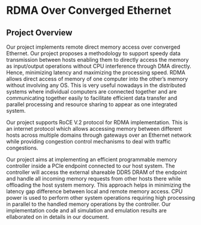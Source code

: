 # RDMA Over Converged Ethernet




## Project Overview

Our project implements remote direct memory access over converged Ethernet. Our project proposes a methodology to support speedy data transmission between hosts enabling them to directly access the memory as input/output operations without CPU interference through DMA directly. Hence, minimizing latency and maximizing the processing speed. RDMA allows direct access of memory of one computer into the other’s memory without involving any OS. This is very useful nowadays in the distributed systems where individual computers are connected together and are communicating together easily to facilitate efficient data transfer and parallel processing and resource sharing to appear as one integrated system.

Our project supports RoCE V.2 protocol for RDMA implementation. This is an internet protocol which allows accessing memory between different hosts across multiple domains through gateways over an Ethernet network while providing congestion control mechanisms to deal with traffic congestions.

Our project aims at implementing an efficient programmable memory controller inside a PCIe endpoint connected to our host system. The controller will access the external shareable DDR5 DRAM of the endpoint and handle all incoming memory requests from other hosts there while offloading the host system memory. This approach helps in minimizing the latency gap difference between local and remote memory access. CPU power is used to perform other system operations requiring high processing in parallel to the handled memory operations by the controller. 
Our implementation code and all simulation and emulation results are ellaborated on in details in our document.






